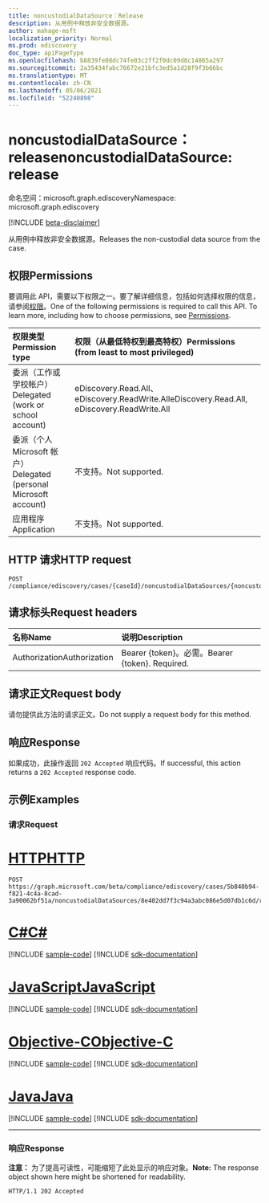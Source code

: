 ```yaml
---
title: noncustodialDataSource：Release
description: 从用例中释放非安全数据源。
author: mahage-msft
localization_priority: Normal
ms.prod: ediscovery
doc_type: apiPageType
ms.openlocfilehash: b8839fe08dc74fe03c2ff2f0dc09d8c14865a297
ms.sourcegitcommit: 2a35434fabc76672e21bfc3ed5a1d28f9f3b66bc
ms.translationtype: MT
ms.contentlocale: zh-CN
ms.lasthandoff: 05/06/2021
ms.locfileid: "52240898"
---
```

# <a name="noncustodialdatasource-release"></a><span data-ttu-id="5902b-103">noncustodialDataSource：release</span><span class="sxs-lookup"><span data-stu-id="5902b-103">noncustodialDataSource: release</span></span>

<span data-ttu-id="5902b-104">命名空间：microsoft.graph.ediscovery</span><span class="sxs-lookup"><span data-stu-id="5902b-104">Namespace: microsoft.graph.ediscovery</span></span>

[!INCLUDE [beta-disclaimer](../../includes/beta-disclaimer.md)]

<span data-ttu-id="5902b-105">从用例中释放非安全数据源。</span><span class="sxs-lookup"><span data-stu-id="5902b-105">Releases the non-custodial data source from the case.</span></span>

## <a name="permissions"></a><span data-ttu-id="5902b-106">权限</span><span class="sxs-lookup"><span data-stu-id="5902b-106">Permissions</span></span>

<span data-ttu-id="5902b-p101">要调用此 API，需要以下权限之一。要了解详细信息，包括如何选择权限的信息，请参阅[权限](/graph/permissions-reference)。</span><span class="sxs-lookup"><span data-stu-id="5902b-p101">One of the following permissions is required to call this API. To learn more, including how to choose permissions, see [Permissions](/graph/permissions-reference).</span></span>

|<span data-ttu-id="5902b-109">权限类型</span><span class="sxs-lookup"><span data-stu-id="5902b-109">Permission type</span></span>|<span data-ttu-id="5902b-110">权限（从最低特权到最高特权）</span><span class="sxs-lookup"><span data-stu-id="5902b-110">Permissions (from least to most privileged)</span></span>|
|:---|:---|
|<span data-ttu-id="5902b-111">委派（工作或学校帐户）</span><span class="sxs-lookup"><span data-stu-id="5902b-111">Delegated (work or school account)</span></span>|<span data-ttu-id="5902b-112">eDiscovery.Read.All、eDiscovery.ReadWrite.All</span><span class="sxs-lookup"><span data-stu-id="5902b-112">eDiscovery.Read.All, eDiscovery.ReadWrite.All</span></span>|
|<span data-ttu-id="5902b-113">委派（个人 Microsoft 帐户）</span><span class="sxs-lookup"><span data-stu-id="5902b-113">Delegated (personal Microsoft account)</span></span>|<span data-ttu-id="5902b-114">不支持。</span><span class="sxs-lookup"><span data-stu-id="5902b-114">Not supported.</span></span>|
|<span data-ttu-id="5902b-115">应用程序</span><span class="sxs-lookup"><span data-stu-id="5902b-115">Application</span></span>|<span data-ttu-id="5902b-116">不支持。</span><span class="sxs-lookup"><span data-stu-id="5902b-116">Not supported.</span></span>|

## <a name="http-request"></a><span data-ttu-id="5902b-117">HTTP 请求</span><span class="sxs-lookup"><span data-stu-id="5902b-117">HTTP request</span></span>

<!-- {
  "blockType": "ignored"
}
-->

``` http
POST /compliance/ediscovery/cases/{caseId}/noncustodialDataSources/{noncustodialDataSourceId}/Release
```

## <a name="request-headers"></a><span data-ttu-id="5902b-118">请求标头</span><span class="sxs-lookup"><span data-stu-id="5902b-118">Request headers</span></span>

|<span data-ttu-id="5902b-119">名称</span><span class="sxs-lookup"><span data-stu-id="5902b-119">Name</span></span>|<span data-ttu-id="5902b-120">说明</span><span class="sxs-lookup"><span data-stu-id="5902b-120">Description</span></span>|
|:---|:---|
|<span data-ttu-id="5902b-121">Authorization</span><span class="sxs-lookup"><span data-stu-id="5902b-121">Authorization</span></span>|<span data-ttu-id="5902b-p102">Bearer {token}。必需。</span><span class="sxs-lookup"><span data-stu-id="5902b-p102">Bearer {token}. Required.</span></span>|

## <a name="request-body"></a><span data-ttu-id="5902b-124">请求正文</span><span class="sxs-lookup"><span data-stu-id="5902b-124">Request body</span></span>

<span data-ttu-id="5902b-125">请勿提供此方法的请求正文。</span><span class="sxs-lookup"><span data-stu-id="5902b-125">Do not supply a request body for this method.</span></span>

## <a name="response"></a><span data-ttu-id="5902b-126">响应</span><span class="sxs-lookup"><span data-stu-id="5902b-126">Response</span></span>

<span data-ttu-id="5902b-127">如果成功，此操作返回 `202 Accepted` 响应代码。</span><span class="sxs-lookup"><span data-stu-id="5902b-127">If successful, this action returns a `202 Accepted` response code.</span></span>

## <a name="examples"></a><span data-ttu-id="5902b-128">示例</span><span class="sxs-lookup"><span data-stu-id="5902b-128">Examples</span></span>

### <a name="request"></a><span data-ttu-id="5902b-129">请求</span><span class="sxs-lookup"><span data-stu-id="5902b-129">Request</span></span>


# <a name="http"></a>[<span data-ttu-id="5902b-130">HTTP</span><span class="sxs-lookup"><span data-stu-id="5902b-130">HTTP</span></span>](#tab/http)
<!-- {
  "blockType": "request",
  "name": "noncustodialdatasource_release"
}
-->

``` http
POST https://graph.microsoft.com/beta/compliance/ediscovery/cases/5b840b94-f821-4c4a-8cad-3a90062bf51a/noncustodialDataSources/8e402dd7f3c94a3abc086e5d07db1c6d/release
```
# <a name="c"></a>[<span data-ttu-id="5902b-131">C#</span><span class="sxs-lookup"><span data-stu-id="5902b-131">C#</span></span>](#tab/csharp)
[!INCLUDE [sample-code](../includes/snippets/csharp/noncustodialdatasource-release-csharp-snippets.md)]
[!INCLUDE [sdk-documentation](../includes/snippets/snippets-sdk-documentation-link.md)]

# <a name="javascript"></a>[<span data-ttu-id="5902b-132">JavaScript</span><span class="sxs-lookup"><span data-stu-id="5902b-132">JavaScript</span></span>](#tab/javascript)
[!INCLUDE [sample-code](../includes/snippets/javascript/noncustodialdatasource-release-javascript-snippets.md)]
[!INCLUDE [sdk-documentation](../includes/snippets/snippets-sdk-documentation-link.md)]

# <a name="objective-c"></a>[<span data-ttu-id="5902b-133">Objective-C</span><span class="sxs-lookup"><span data-stu-id="5902b-133">Objective-C</span></span>](#tab/objc)
[!INCLUDE [sample-code](../includes/snippets/objc/noncustodialdatasource-release-objc-snippets.md)]
[!INCLUDE [sdk-documentation](../includes/snippets/snippets-sdk-documentation-link.md)]

# <a name="java"></a>[<span data-ttu-id="5902b-134">Java</span><span class="sxs-lookup"><span data-stu-id="5902b-134">Java</span></span>](#tab/java)
[!INCLUDE [sample-code](../includes/snippets/java/noncustodialdatasource-release-java-snippets.md)]
[!INCLUDE [sdk-documentation](../includes/snippets/snippets-sdk-documentation-link.md)]

---


### <a name="response"></a><span data-ttu-id="5902b-135">响应</span><span class="sxs-lookup"><span data-stu-id="5902b-135">Response</span></span>

<span data-ttu-id="5902b-136">**注意：** 为了提高可读性，可能缩短了此处显示的响应对象。</span><span class="sxs-lookup"><span data-stu-id="5902b-136">**Note:** The response object shown here might be shortened for readability.</span></span>
<!-- {
  "blockType": "response",
  "truncated": true
}
-->

``` http
HTTP/1.1 202 Accepted
```

